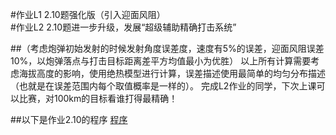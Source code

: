 #作业L1 2.10题强化版（引入迎面风阻）<br/>
#作业L2 2.10题进一步升级，发展“超级辅助精确打击系统”

##（考虑炮弹初始发射的时候发射角度误差度，速度有5%的误差，迎面风阻误差10%，以炮弹落点与打击目标距离差平方均值最小为优胜）
以上所有计算需要考虑海拔高度的影响，使用绝热模型进行计算，误差描述使用最简单的均匀分布描述（也就是在误差范围内每个取值概率是一样的）。
完成L2作业的同学，下次上课可以比赛，对100km的目标看谁打得最精确！

##以下是作业2.10的程序
[程序](https://github.com/shuaishuaimin/computationalphysics_N2014301510032/blob/master/daima.py)<br/>
